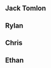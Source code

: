 Jack Tomlon
---------------------------------------


Rylan
---------------------------------------


Chris
---------------------------------------


Ethan
---------------------------------------

